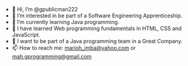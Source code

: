 - 👋 Hi, I’m @gpublicman222
- 👀 I’m interested in be part of a Software Engineering Apprenticeship.
- 🌱 I’m currently learning Java programming.
- 🌱 I have learned Web programming fundamentals in HTML, CSS and JavaScript.
- 💞️ I want to be part of a Java programming team in a Great Company.
- 📫 How to reach me: marioh_imba@yahoo.com   or   mah.gprogramming@gmail.com

<!---
gpublicman222/gpublicman222 is a ✨ special ✨ repository because its `README.md` (this file) appears on your GitHub profile.
You can click the Preview link to take a look at your changes.
--->
